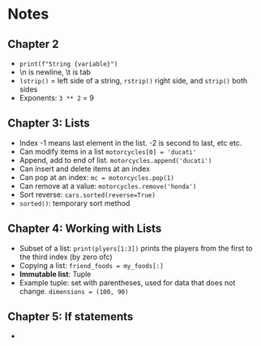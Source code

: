 # Notes

## Chapter 2

- `print(f"String {variable}")`
- \n is newline, \t is tab
- `lstrip()` = left side of a string, `rstrip()` right side, and `strip()` both sides
- Exponents: `3 ** 2` = 9

## Chapter 3: Lists

- Index -1 means last element in the list. -2 is second to last, etc etc.
- Can modify items in a list `motorcycles[0] = 'ducati'`
- Append, add to end of list. `motorcycles.append('ducati')`
- Can insert and delete items at an index
- Can pop at an index: `mc = motorcycles.pop(1)`
- Can remove at a value: `motorcycles.remove('honda')`
- Sort reverse: `cars.sorted(reverse=True)`
- `sorted()`: temporary sort method


## Chapter 4: Working with Lists

  - Subset of a list: `print(plyers[1:3])` prints the players from the first to the third index (by zero ofc)
  - Copying a list: `friend_foods = my_foods[:]`
  - **Immutable list**: Tuple
  - Example tuple: set with parentheses, used for data that does not change. `dimensions = (100, 90)`

## Chapter 5: If statements

- 

